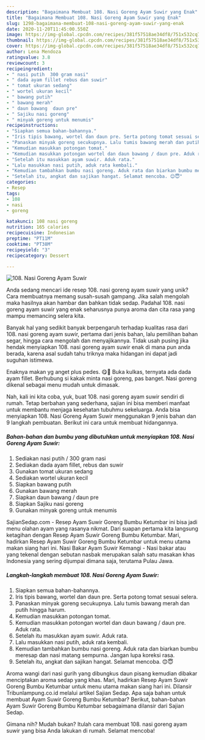 ```yaml
---
description: "Bagaimana Membuat 108. Nasi Goreng Ayam Suwir yang Enak"
title: "Bagaimana Membuat 108. Nasi Goreng Ayam Suwir yang Enak"
slug: 1298-bagaimana-membuat-108-nasi-goreng-ayam-suwir-yang-enak
date: 2020-11-20T11:45:00.550Z
image: https://img-global.cpcdn.com/recipes/381f57518ae34df8/751x532cq70/108-nasi-goreng-ayam-suwir-foto-resep-utama.jpg
thumbnail: https://img-global.cpcdn.com/recipes/381f57518ae34df8/751x532cq70/108-nasi-goreng-ayam-suwir-foto-resep-utama.jpg
cover: https://img-global.cpcdn.com/recipes/381f57518ae34df8/751x532cq70/108-nasi-goreng-ayam-suwir-foto-resep-utama.jpg
author: Lena Mendoza
ratingvalue: 3.8
reviewcount: 3
recipeingredient:
- " nasi putih  300 gram nasi"
- " dada ayam fillet rebus dan suwir"
- " tomat ukuran sedang"
- " wortel ukuran kecil"
- " bawang putih"
- " bawang merah"
- " daun bawang  daun pre"
- " Sajiku nasi goreng"
- " minyak goreng untuk menumis"
recipeinstructions:
- "Siapkan semua bahan-bahannya."
- "Iris tipis bawang, wortel dan daun pre. Serta potong tomat sesuai selera."
- "Panaskan minyak goreng secukupnya. Lalu tumis bawang merah dan putih hingga harum."
- "Kemudian masukkan potongan tomat."
- "Kemudian masukkan potongan wortel dan daun bawang / daun pre. Aduk rata."
- "Setelah itu masukkan ayam suwir. Aduk rata."
- "Lalu masukkan nasi putih, aduk rata kembali."
- "Kemudian tambahkan bumbu nasi goreng. Aduk rata dan biarkan bumbu meresap dan nasi matang sempurna. Jangan lupa koreksi rasa."
- "Setelah itu, angkat dan sajikan hangat. Selamat mencoba. 😊😇"
categories:
- Resep
tags:
- 108
- nasi
- goreng

katakunci: 108 nasi goreng 
nutrition: 165 calories
recipecuisine: Indonesian
preptime: "PT11M"
cooktime: "PT38M"
recipeyield: "3"
recipecategory: Dessert

---
```



![108. Nasi Goreng Ayam Suwir](https://img-global.cpcdn.com/recipes/381f57518ae34df8/751x532cq70/108-nasi-goreng-ayam-suwir-foto-resep-utama.jpg)

Anda sedang mencari ide resep 108. nasi goreng ayam suwir yang unik? Cara membuatnya memang susah-susah gampang. Jika salah mengolah maka hasilnya akan hambar dan bahkan tidak sedap. Padahal 108. nasi goreng ayam suwir yang enak seharusnya punya aroma dan cita rasa yang mampu memancing selera kita.

Banyak hal yang sedikit banyak berpengaruh terhadap kualitas rasa dari 108. nasi goreng ayam suwir, pertama dari jenis bahan, lalu pemilihan bahan segar, hingga cara mengolah dan menyajikannya. Tidak usah pusing jika hendak menyiapkan 108. nasi goreng ayam suwir enak di mana pun anda berada, karena asal sudah tahu triknya maka hidangan ini dapat jadi suguhan istimewa.

Enaknya makan yg anget plus pedes. 😋🤤 Buka kulkas, ternyata ada dada ayam fillet. Berhubung si kakak minta nasi goreng, pas banget. Nasi goreng dikenal sebagai menu mudah untuk dimasak.


Nah, kali ini kita coba, yuk, buat 108. nasi goreng ayam suwir sendiri di rumah. Tetap berbahan yang sederhana, sajian ini bisa memberi manfaat untuk membantu menjaga kesehatan tubuhmu sekeluarga. Anda bisa menyiapkan 108. Nasi Goreng Ayam Suwir menggunakan 9 jenis bahan dan 9 langkah pembuatan. Berikut ini cara untuk membuat hidangannya.

<!--inarticleads1-->

##### Bahan-bahan dan bumbu yang dibutuhkan untuk menyiapkan 108. Nasi Goreng Ayam Suwir:

1. Sediakan  nasi putih / 300 gram nasi
1. Sediakan  dada ayam fillet, rebus dan suwir
1. Gunakan  tomat ukuran sedang
1. Sediakan  wortel ukuran kecil
1. Siapkan  bawang putih
1. Gunakan  bawang merah
1. Siapkan  daun bawang / daun pre
1. Siapkan  Sajiku nasi goreng
1. Gunakan  minyak goreng untuk menumis


SajianSedap.com - Resep Ayam Suwir Goreng Bumbu Ketumbar ini bisa jadi menu olahan ayam yang rasanya nikmat. Dari suapan pertama kita langsung ketagihan dengan Resep Ayam Suwir Goreng Bumbu Ketumbar. Mari, hadirkan Resep Ayam Suwir Goreng Bumbu Ketumbar untuk menu utama makan siang hari ini. Nasi Bakar Ayam Suwir Kemangi - Nasi bakar atau yang tekenal dengan sebutan nasbak merupakan salah satu masakan khas Indonesia yang sering dijumpai dimana saja, terutama Pulau Jawa. 

<!--inarticleads2-->

##### Langkah-langkah membuat 108. Nasi Goreng Ayam Suwir:

1. Siapkan semua bahan-bahannya.
1. Iris tipis bawang, wortel dan daun pre. Serta potong tomat sesuai selera.
1. Panaskan minyak goreng secukupnya. Lalu tumis bawang merah dan putih hingga harum.
1. Kemudian masukkan potongan tomat.
1. Kemudian masukkan potongan wortel dan daun bawang / daun pre. Aduk rata.
1. Setelah itu masukkan ayam suwir. Aduk rata.
1. Lalu masukkan nasi putih, aduk rata kembali.
1. Kemudian tambahkan bumbu nasi goreng. Aduk rata dan biarkan bumbu meresap dan nasi matang sempurna. Jangan lupa koreksi rasa.
1. Setelah itu, angkat dan sajikan hangat. Selamat mencoba. 😊😇


Aroma wangi dari nasi gurih yang dibungkus daun pisang kemudian dibakar menciptakan aroma sedap yang khas. Mari, hadirkan Resep Ayam Suwir Goreng Bumbu Ketumbar untuk menu utama makan siang hari ini. Dilansir Tribunlampung.co.id melalui artikel Sajian Sedap. Apa saja bahan untuk membuat Ayam Suwir Goreng Bumbu Ketumbar? Berikut, bahan-bahan Ayam Suwir Goreng Bumbu Ketumbar sebagaimana dilansir dari Sajian Sedap. 

Gimana nih? Mudah bukan? Itulah cara membuat 108. nasi goreng ayam suwir yang bisa Anda lakukan di rumah. Selamat mencoba!
